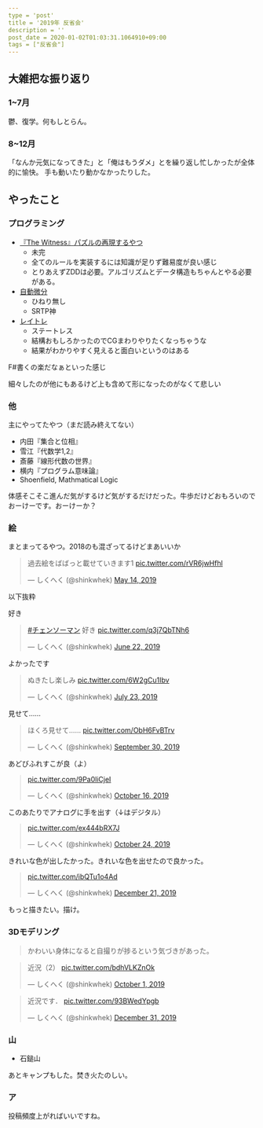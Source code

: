 ```yaml
---
type = 'post'
title = '2019年 反省会'
description = ''
post_date = 2020-01-02T01:03:31.1064910+09:00
tags = ["反省会"]
---
```


## 大雑把な振り返り

### 1~7月
鬱、復学。何もしとらん。

### 8~12月
「なんか元気になってきた」と「俺はもうダメ」とを繰り返し忙しかったが全体的に愉快。
手も動いたり動かなかったりした。

## やったこと

### プログラミング

- [『The Witness』パズルの再現するやつ](https://github.com/shinkwhek/witness)
  - 未完
  - 全てのルールを実装するには知識が足りず難易度が良い感じ
  - とりあえずZDDは必要。アルゴリズムとデータ構造もちゃんとやる必要がある。
- [自動微分](https://github.com/shinkwhek/autoDiff)
  - ひねり無し
  - SRTP神
- [レイトレ](https://github.com/shinkwhek/Raytrace)
  - ステートレス
  - 結構おもしろかったのでCGまわりやりたくなっちゃうな
  - 結果がわかりやすく見えると面白いというのはある

F#書くの楽だなぁといった感じ

細々したのが他にもあるけど上も含めて形になったのがなくて悲しい

### 他
主にやってたやつ（まだ読み終えてない）
- 内田『集合と位相』
- 雪江『代数学1,2』
- 斎藤『線形代数の世界』
- 横内『プログラム意味論』
- Shoenfield, Mathmatical Logic

体感そこそこ進んだ気がするけど気がするだけだった。牛歩だけどおもろいのでおーけーです。おーけーか？

### 絵

まとまってるやつ。2018のも混ざってるけどまあいいか

<blockquote class="twitter-tweet"><p lang="ja" dir="ltr">過去絵をばばっと載せていきます1 <a href="https://t.co/rVR6jwHfhl">pic.twitter.com/rVR6jwHfhl</a></p>&mdash; しくへく (@shinkwhek) <a href="https://twitter.com/shinkwhek/status/1128230118793433088?ref_src=twsrc%5Etfw">May 14, 2019</a></blockquote> <script async src="https://platform.twitter.com/widgets.js" charset="utf-8"></script> 

以下抜粋

好き

<blockquote class="twitter-tweet"><p lang="ja" dir="ltr"><a href="https://twitter.com/hashtag/%E3%83%81%E3%82%A7%E3%83%B3%E3%82%BD%E3%83%BC%E3%83%9E%E3%83%B3?src=hash&amp;ref_src=twsrc%5Etfw">#チェンソーマン</a> 好き <a href="https://t.co/q3j7QbTNh6">pic.twitter.com/q3j7QbTNh6</a></p>&mdash; しくへく (@shinkwhek) <a href="https://twitter.com/shinkwhek/status/1142290321457336321?ref_src=twsrc%5Etfw">June 22, 2019</a></blockquote> <script async src="https://platform.twitter.com/widgets.js" charset="utf-8"></script> 

よかったです

<blockquote class="twitter-tweet"><p lang="ja" dir="ltr">ぬきたし楽しみ <a href="https://t.co/6W2gCu1Ibv">pic.twitter.com/6W2gCu1Ibv</a></p>&mdash; しくへく (@shinkwhek) <a href="https://twitter.com/shinkwhek/status/1153652961614020608?ref_src=twsrc%5Etfw">July 23, 2019</a></blockquote> <script async src="https://platform.twitter.com/widgets.js" charset="utf-8"></script> 

見せて……

<blockquote class="twitter-tweet"><p lang="ja" dir="ltr">ほくろ見せて…… <a href="https://t.co/ObH6FvBTrv">pic.twitter.com/ObH6FvBTrv</a></p>&mdash; しくへく (@shinkwhek) <a href="https://twitter.com/shinkwhek/status/1178648472854990848?ref_src=twsrc%5Etfw">September 30, 2019</a></blockquote> <script async src="https://platform.twitter.com/widgets.js" charset="utf-8"></script> 

あどびふれすこが良（よ）

<blockquote class="twitter-tweet"><p lang="und" dir="ltr"><a href="https://t.co/9Pa0liCjeI">pic.twitter.com/9Pa0liCjeI</a></p>&mdash; しくへく (@shinkwhek) <a href="https://twitter.com/shinkwhek/status/1184464126334005248?ref_src=twsrc%5Etfw">October 16, 2019</a></blockquote> <script async src="https://platform.twitter.com/widgets.js" charset="utf-8"></script> 

このあたりでアナログに手を出す（↓はデジタル）

<blockquote class="twitter-tweet"><p lang="und" dir="ltr"><a href="https://t.co/ex444bRX7J">pic.twitter.com/ex444bRX7J</a></p>&mdash; しくへく (@shinkwhek) <a href="https://twitter.com/shinkwhek/status/1187359238818893824?ref_src=twsrc%5Etfw">October 24, 2019</a></blockquote> <script async src="https://platform.twitter.com/widgets.js" charset="utf-8"></script> 

きれいな色が出したかった。きれいな色を出せたので良かった。

<blockquote class="twitter-tweet"><p lang="und" dir="ltr"><a href="https://t.co/ibQTu1o4Ad">pic.twitter.com/ibQTu1o4Ad</a></p>&mdash; しくへく (@shinkwhek) <a href="https://twitter.com/shinkwhek/status/1208296645323943936?ref_src=twsrc%5Etfw">December 21, 2019</a></blockquote> <script async src="https://platform.twitter.com/widgets.js" charset="utf-8"></script> 

もっと描きたい。描け。

### 3Dモデリング

> かわいい身体になると自撮りが捗るという気づきがあった。

<blockquote class="twitter-tweet"><p lang="ja" dir="ltr">近況（2） <a href="https://t.co/bdhVLKZnOk">pic.twitter.com/bdhVLKZnOk</a></p>&mdash; しくへく (@shinkwhek) <a href="https://twitter.com/shinkwhek/status/1179016437337219072?ref_src=twsrc%5Etfw">October 1, 2019</a></blockquote> <script async src="https://platform.twitter.com/widgets.js" charset="utf-8"></script> 

<blockquote class="twitter-tweet"><p lang="ja" dir="ltr">近況です． <a href="https://t.co/93BWedYpgb">pic.twitter.com/93BWedYpgb</a></p>&mdash; しくへく (@shinkwhek) <a href="https://twitter.com/shinkwhek/status/1211988045999722498?ref_src=twsrc%5Etfw">December 31, 2019</a></blockquote> <script async src="https://platform.twitter.com/widgets.js" charset="utf-8"></script> 

### 山

- 石鎚山

あとキャンプもした。焚き火たのしい。

### ア

投稿頻度上がればいいですね。
